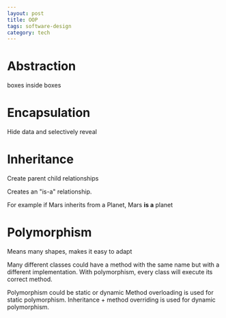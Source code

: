 ```yaml
---
layout: post
title: OOP
tags: software-design
category: tech
---
```


# Abstraction
boxes inside boxes 

# Encapsulation
Hide data and selectively reveal

# Inheritance 
Create parent child relationships 

Creates an "is-a" relationship. 

For example if Mars inherits from a Planet, Mars <b>is a</b> planet 

# Polymorphism 
Means many shapes, makes it easy to adapt

Many different classes could have a method with the same name but with a different implementation. 
With polymorphism, every class will execute its correct method. 
 
Polymorphism could be static or dynamic 
Method overloading is used for static polymorphism.
Inheritance + method overriding is used for dynamic polymorphism.